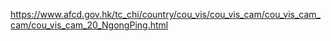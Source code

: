 https://www.afcd.gov.hk/tc_chi/country/cou_vis/cou_vis_cam/cou_vis_cam_cam/cou_vis_cam_20_NgongPing.html